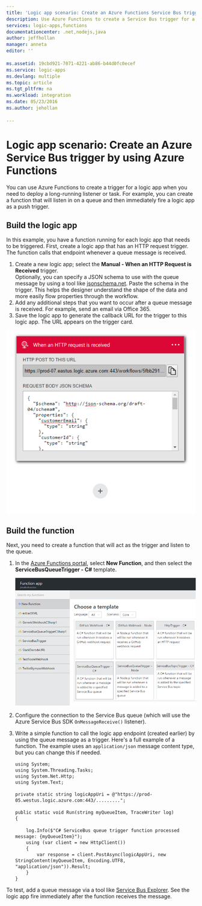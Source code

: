 ```yaml
---
title: 'Logic app scenario: Create an Azure Functions Service Bus trigger | Microsoft Docs'
description: Use Azure Functions to create a Service Bus trigger for a logic app
services: logic-apps,functions
documentationcenter: .net,nodejs,java
author: jeffhollan
manager: anneta
editor: ''

ms.assetid: 19cbd921-7071-4221-ab86-b44d0fc0ecef
ms.service: logic-apps
ms.devlang: multiple
ms.topic: article
ms.tgt_pltfrm: na
ms.workload: integration
ms.date: 05/23/2016
ms.author: jehollan

---
```

# Logic app scenario: Create an Azure Service Bus trigger by using Azure Functions
You can use Azure Functions to create a trigger for a logic app when you need to deploy a long-running listener or task. For example, you can create a function that will listen in on a queue and then immediately fire a logic app as a push trigger.

## Build the logic app
In this example, you have a function running for each logic app that needs to be triggered. First, create a logic app that has an HTTP request trigger. The function calls that endpoint whenever a queue message is received.  

1. Create a new logic app; select the **Manual - When an HTTP Request is Received** trigger.  
   Optionally, you can specify a JSON schema to use with the queue message by using a tool like [jsonschema.net](http://jsonschema.net). Paste the schema in the trigger. This helps the designer understand the shape of the data and more easily flow properties through the workflow.
2. Add any additional steps that you want to occur after a queue message is received. For example, send an email via Office 365.  
3. Save the logic app to generate the callback URL for the trigger to this logic app. The URL appears on the trigger card.

![The callback URL appears on the trigger card][1]

## Build the function
Next, you need to create a function that will act as the trigger and listen to the queue.

1. In the [Azure Functions portal](https://functions.azure.com/signin), select **New Function**, and then select the **ServiceBusQueueTrigger - C#** template.
   
    ![Azure Functions portal][2]
2. Configure the connection to the Service Bus queue (which will use the Azure Service Bus SDK `OnMessageReceive()` listener).
3. Write a simple function to call the logic app endpoint (created earlier) by using the queue message as a trigger. Here's a full example of a function. The example uses an `application/json` message content type, but you can change this if needed.
   
   ```
   using System;
   using System.Threading.Tasks;
   using System.Net.Http;
   using System.Text;
   
   private static string logicAppUri = @"https://prod-05.westus.logic.azure.com:443/.........";
   
   public static void Run(string myQueueItem, TraceWriter log)
   {
   
       log.Info($"C# ServiceBus queue trigger function processed message: {myQueueItem}");
       using (var client = new HttpClient())
       {
           var response = client.PostAsync(logicAppUri, new StringContent(myQueueItem, Encoding.UTF8, "application/json")).Result;
       }
   }
   ```

To test, add a queue message via a tool like [Service Bus Explorer](https://github.com/paolosalvatori/ServiceBusExplorer). See the logic app fire immediately after the function receives the message.

<!-- Image References -->
[1]: ./media/logic-apps-scenario-function-sb-trigger/manualtrigger.png
[2]: ./media/logic-apps-scenario-function-sb-trigger/newqueuetriggerfunction.png
